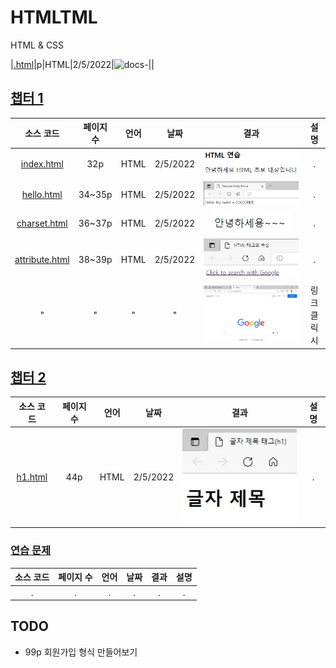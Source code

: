 # HTMLTML
HTML & CSS

|[.html](../HTMLTML/cahp2/.html)|p|HTML|2/5/2022|![docs-](../HTMLTML/cahp2/docs/.jpg)||

## [챕터 1](../../../tree/main/HTMLTML/cahp1)
|소스 코드|페이지 수|언어|날짜|결과|설명|
|:---:|:---:|:---:|:---:|:---:|:---:|
|[index.html](../HTMLTML/cahp1/index.html)|32p|HTML|2/5/2022|![docs-index](../HTMLTML/cahp1/docs/index.jpg)|.|
|[hello.html](../HTMLTML/cahp1/hello.html)|34~35p|HTML|2/5/2022|![docs-hello](../HTMLTML/cahp1/docs/hello.jpg)|.|
|[charset.html](../HTMLTML/cahp1/charset.html)|36~37p|HTML|2/5/2022|![docs-charset](../HTMLTML/cahp1/docs/charset.jpg)|.|
|[attribute.html](../HTMLTML/cahp1/attribute.html)|38~39p|HTML|2/5/2022|![docs-attribute-1](../HTMLTML/cahp1/docs/attribute-1.jpg)|.|
|"|"|"|"|![docs-attribute-2](../HTMLTML/cahp1/docs/attribute-2.jpg)|링크 클릭 시|

## [챕터 2](../../../tree/main/HTMLTML/cahp2)
|소스 코드|페이지 수|언어|날짜|결과|설명|
|:---:|:---:|:---:|:---:|:---:|:---:|
|[h1.html](../HTMLTML/cahp2/h1.html)|44p|HTML|2/5/2022|![docs-h1](../HTMLTML/cahp2/docs/h1.jpg)|.|

### [연습 문제](../../../tree/main/HTMLTML/cahp2/pp)
|소스 코드|페이지 수|언어|날짜|결과|설명|
|:---:|:---:|:---:|:---:|:---:|:---:|
|.|.|.|.|.|.|

## TODO
- 99p 회원가입 형식 만들어보기
